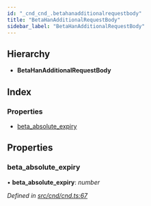 ```yaml
---
id: "_cnd_cnd_.betahanadditionalrequestbody"
title: "BetaHanAdditionalRequestBody"
sidebar_label: "BetaHanAdditionalRequestBody"
---
```


## Hierarchy

* **BetaHanAdditionalRequestBody**

## Index

### Properties

* [beta_absolute_expiry](_cnd_cnd_.betahanadditionalrequestbody.md#beta_absolute_expiry)

## Properties

###  beta_absolute_expiry

• **beta_absolute_expiry**: *number*

*Defined in [src/cnd/cnd.ts:67](https://github.com/comit-network/comit-js-sdk/blob/a4cf34a/src/cnd/cnd.ts#L67)*
